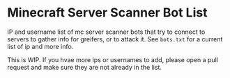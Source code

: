 # Minecraft Server Scanner Bot List
IP and username list of mc server scanner bots that try to connect to servers to gather info for greifers, or to attack it.
See `bots.txt` for a current list of ip and more info.

This is WIP. If you hvae more ips or usernames to add, please open a pull request and make sure they are not already in the list.
